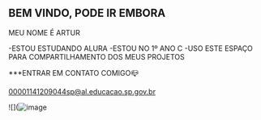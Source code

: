 ## BEM VINDO, PODE IR EMBORA ##



MEU NOME É ARTUR 



-ESTOU ESTUDANDO ALURA 
-ESTOU NO 1º ANO C
-USO ESTE ESPAÇO PARA COMPARTILHAMENTO DOS MEUS PROJETOS



***ENTRAR EM CONTATO COMIGO📪



00001141209044sp@al.educacao.sp.gov.br




![](![image](https://github.com/user-attachments/assets/b32d241b-eac4-4c20-b03f-181fecd972c7)

